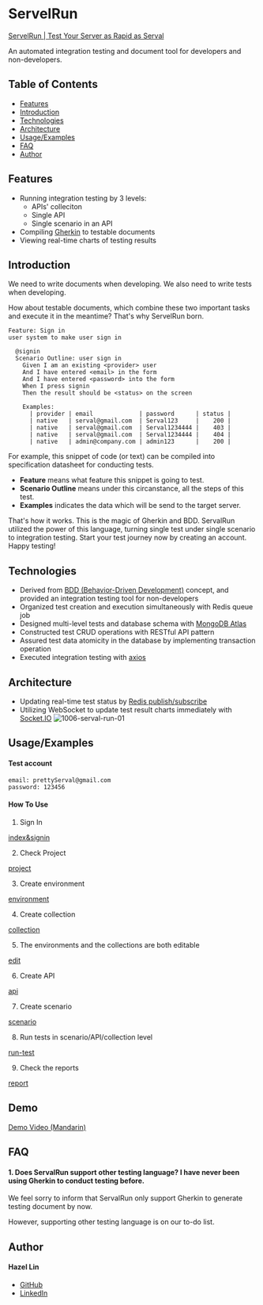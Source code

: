 # ServelRun

[ServelRun | Test Your Server as Rapid as Serval](https://serval.run/)

An automated integration testing and document tool for developers and non-developers.

## Table of Contents

- [Features](https://github.com/hazel-ys-lin/serval-run/blob/main/README.md#Features)
- [Introduction](https://github.com/hazel-ys-lin/serval-run/blob/main/README.md#Introduction)
- [Technologies](https://github.com/hazel-ys-lin/serval-run/blob/main/README.md#Technologies)
- [Architecture](https://github.com/hazel-ys-lin/serval-run/blob/main/README.md#Architecture)
- [Usage/Examples](https://github.com/hazel-ys-lin/serval-run/blob/main/README.md#Usageexamples)
- [FAQ](https://github.com/hazel-ys-lin/serval-run/blob/main/README.md#FAQ)
- [Author](https://github.com/hazel-ys-lin/serval-run/blob/main/README.md#Author)

## Features

- Running integration testing by 3 levels:
  - APIs' colleciton
  - Single API
  - Single scenario in an API
- Compiling [Gherkin](https://cucumber.io/docs/gherkin/) to testable documents
- Viewing real-time charts of testing results

## Introduction

We need to write documents when developing.
We also need to write tests when developing.

How about testable documents, which combine these two important tasks and execute it in the meantime?
That's why ServelRun born.

```gherkin
Feature: Sign in
user system to make user sign in

  @signin
  Scenario Outline: user sign in
    Given I am an existing <provider> user
    And I have entered <email> in the form
    And I have entered <password> into the form
    When I press signin
    Then the result should be <status> on the screen

    Examples:
      | provider | email             | password      | status |
      | native   | serval@gmail.com  | Serval123     |    200 |
      | native   | serval@gmail.com  | Serval1234444 |    403 |
      | native   | serval@gmail.com  | Serval1234444 |    404 |
      | native   | admin@company.com | admin123      |    200 |
```

For example, this snippet of code (or text) can be compiled into specification datasheet for conducting tests.

- **Feature** means what feature this snippet is going to test.
- **Scenario Outline** means under this circanstance, all the steps of this test.
- **Examples** indicates the data which will be send to the target server.

That's how it works. This is the magic of Gherkin and BDD.
ServalRun utilized the power of this language, turning single test under single scenario to integration testing.
Start your test journey now by creating an account. Happy testing!

## Technologies

- Derived from [BDD (Behavior-Driven Development)](https://cucumber.io/school/) concept, and provided an integration testing tool for non-developers
- Organized test creation and execution simultaneously with Redis queue job
- Designed multi-level tests and database schema with [MongoDB Atlas](https://www.mongodb.com/)
- Constructed test CRUD operations with RESTful API pattern
- Assured test data atomicity in the database by implementing transaction operation
- Executed integration testing with [axios](https://www.npmjs.com/package/axios)

## Architecture

- Updating real-time test status by [Redis publish/subscribe](https://redis.io/docs/manual/pubsub/)
- Utilizing WebSocket to update test result charts immediately with [Socket.IO](https://socket.io/)
  ![1006-serval-run-01](https://user-images.githubusercontent.com/61045228/195749497-3e2b1b62-6815-4dd8-8842-46e159b91ad4.png)

## Usage/Examples

#### Test account

```
email: prettyServal@gmail.com
password: 123456
```

#### How To Use

1. Sign In

[index&signin](https://user-images.githubusercontent.com/61045228/195790097-2c74e1d4-defc-4ed1-bdba-41e9186dd777.gif)

2. Check Project

[project]()

3. Create environment

[environment]()

4. Create collection

[collection]()

5. The environments and the collections are both editable

[edit]()

6. Create API

[api]()

7. Create scenario

[scenario]()

8. Run tests in scenario/API/collection level

[run-test]()

9. Check the reports

[report]()

## Demo

[Demo Video (Mandarin)](https://drive.google.com/file/d/1UQXXjSv0RydYQG6Ks9tZkDoJ-x02OTWS/view)

## FAQ

#### 1. Does ServalRun support other testing language? I have never been using Gherkin to conduct testing before.

We feel sorry to inform that ServalRun only support Gherkin to generate testing document by now.

However, supporting other testing language is on our to-do list.

## Author

#### Hazel Lin

- [GitHub](https://github.com/hazel-ys-lin)
- [LinkedIn](https://www.linkedin.com/in/hazel-lin-yi-sin/)
